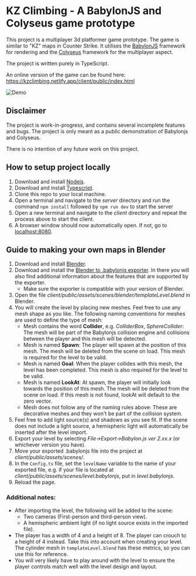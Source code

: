 # KZ Climbing - A BabylonJS and Colyseus game prototype
This project is a multiplayer 3d platformer game prototype. The game is similar to "KZ" maps in Counter Strike. It utilises the [BabylonJS](https://www.babylonjs.com/) framework for rendering and the [Colyseus](https://www.colyseus.io/) framework for the multiplayer aspect.

The project is written purely in TypeScript.

An online version of the game can be found here: https://kzclimbing.netlify.app/client/public/index.html

![Demo](play.gif)

## Disclaimer
The project is work-in-progress, and contains several incomplete features and bugs. The project is only meant as a public demonstration of Babylonjs and Colyseus.

There is no intention of any future work on this project.

## How to setup project locally
1. Download and install [Nodejs](https://nodejs.org/en/).
2. Download and install [Typescript](https://www.typescriptlang.org/).
3. Clone this repo to your local machine.
4. Open a terminal and navigate to the *server* directory and run the command `npm install` followed by `npm run dev` to start the server
5. Open a new terminal and navigate to the *client* directory and repeat the process above to start the client.
6. A browser window should now automatically open. If not, go to [localhost:8080](http://localhost:8080/).

## Guide to making your own maps in Blender
1. Download and install [Blender](https://www.blender.org/).
2. Download and install the [Blender to .babylonjs exporter](https://doc.babylonjs.com/extensions/Exporters/Blender). In there you will also find additional information about the features that are supported by the exporter.
    - Make sure the exporter is compatible with your version of Blender.
3. Open the file *client/public/assets/scenes/blender/templateLevel.blend* in Blender.
4. You will create the level by placing new meshes. Feel free to use any mesh shape as you like. The following naming conventions for meshes are used to define the type of mesh:
    - Mesh contains the word __Collider__, e.g. *ColliderBox*, *SphereCollider*: The mesh will be part of the Babylonjs collision engine and collisions between the player and this mesh will be detected.
    - Mesh is named __Spawn__: The player will spawn at the position of this mesh. The mesh will be deleted from the scene on load. This mesh is required for the level to be valid.
    - Mesh is named __Goal__: When the player collides with this mesh, the level has been completed. This mesh is also required for the level to be valid.
    - Mesh is named __LookAt__: At spawn, the player will initially look towards the position of this mesh. The mesh will be deleted from the scene on load. If this mesh is not found, lookAt will default to the zero vector.
    - Mesh does not follow any of the naming rules above: These are decorative meshes and they won't be part of the collision system.
5. Feel free to add light source(s) and shadows as you see fit. If the scene does not include a light source, a hemispheric light will automatically be inserted after the level import.
7. Export your level by selecting *File->Export->Babylon.js ver 2.xx.x* (or whichever version you have).
8. Move your exported .babylonjs file into the project at *client/public/assets/scenes/*.
9. In the `Config.ts` file, set the `levelName` variable to the name of your exported file, e.g. if your file is located at *client/public/assets/scenes/level.babylonjs*, put in *level.babylonjs*.
10. Reload the page.

### Additional notes:
- After importing the level, the following will be added to the scene:
    - Two cameras (First-person and third-person view).
    - A hemispheric ambient light (if no light source exists in the imported file).
- The player has a width of 4 and a height of 8. The player can crouch to a height of 4 instead. Take this into account when creating your level. The cylinder mesh in `templateLevel.blend` has these metrics, so you can use this for reference.
- You will very likely have to play around with the level to ensure the player controls match well with the level design and layout.
